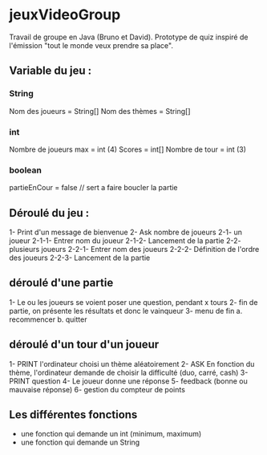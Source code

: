 # jeuxVideoGroup

Travail de groupe en Java (Bruno et David).
Prototype de quiz inspiré de l'émission "tout le monde veux prendre sa place".

## Variable du jeu :

### String
Nom des joueurs = String[]
Nom des thèmes = String[]

### int
Nombre de joueurs max = int (4)
Scores = int[]
Nombre de tour = int (3)

### boolean
partieEnCour = false // sert a faire boucler la partie

## Déroulé du jeu :

1- Print d'un message de bienvenue
2- Ask nombre de joueurs
    2-1- un joueur
        2-1-1- Entrer nom du joueur
        2-1-2- Lancement de la partie
    2-2- plusieurs joueurs
        2-2-1- Entrer nom des joueurs
        2-2-2- Définition de l'ordre des joueurs
        2-2-3- Lancement de la partie

## déroulé d'une partie

1- Le ou les joueurs se voient poser une question, pendant x tours
2- fin de partie, on présente les résultats et donc le vainqueur
3- menu de fin
    a. recommencer
    b. quitter

## déroulé d'un tour d'un joueur

1- PRINT l'ordinateur choisi un thème aléatoirement
2- ASK En fonction du thème, l'ordinateur demande de choisir la difficulté (duo, carré, cash)
3- PRINT question
4- Le joueur donne une réponse
5- feedback (bonne ou mauvaise réponse)
6- gestion du compteur de points

## Les différentes fonctions

- une fonction qui demande un int (minimum, maximum)
- une fonction qui demande un String